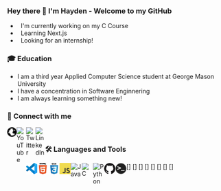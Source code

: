 ### Hey there 👋 I'm Hayden - Welcome to my GitHub

- &nbsp; I'm currently working on my C Course
- &nbsp; Learning Next.js
- &nbsp; Looking for an internship! 

### 🎓 Education
- I am a third year Applied Computer Science student at George Mason University
- I have a concentration in Software Enginnering
- I am always learning something new!

### 🔗 Connect with me
[<img align = "left" alt = "portfolio" width = "22px" src = "https://raw.githubusercontent.com/iconic/open-iconic/master/svg/globe.svg" />][website]
[<img align="left" alt="YouTube" width="22px" src="https://cdn.jsdelivr.net/npm/simple-icons@v3/icons/youtube.svg" />][youtube]
[<img align="left" alt="Twitter" width="22px" src="https://cdn.jsdelivr.net/npm/simple-icons@v3/icons/twitter.svg" />][twitter]
[<img align="left" alt="LinkedIn" width="22px" src="https://cdn.jsdelivr.net/npm/simple-icons@v3/icons/linkedin.svg" />][linkedin]

<br />

### 🛠 Languages and Tools
[<img align="left" alt="Visual Studio Code" width="26px" src="https://raw.githubusercontent.com/github/explore/80688e429a7d4ef2fca1e82350fe8e3517d3494d/topics/visual-studio-code/visual-studio-code.png" />]
[<img align="left" alt="HTML5" width="26px" src="https://raw.githubusercontent.com/github/explore/80688e429a7d4ef2fca1e82350fe8e3517d3494d/topics/html/html.png" />]
[<img align="left" alt="CSS3" width="26px" src="https://raw.githubusercontent.com/github/explore/80688e429a7d4ef2fca1e82350fe8e3517d3494d/topics/css/css.png" />]
[<img align="left" alt="JavaScript" width="26px" src="https://raw.githubusercontent.com/github/explore/80688e429a7d4ef2fca1e82350fe8e3517d3494d/topics/javascript/javascript.png" />]
[<img align="left" alt="Java" width="26px" src="https://cdn.jsdelivr.net/npm/programming-languages-logos/src/java/java.png" />]
[<img align="left" alt="C" width="26px" src="https://cdn.jsdelivr.net/npm/programming-languages-logos/src/c/c.png" />]
<img align="left" alt="Python" width="26px" src="https://cdn.jsdelivr.net/npm/programming-languages-logos/src/python/python.png" />
[<img align="left" alt="GitHub" width="26px" src="https://raw.githubusercontent.com/github/explore/78df643247d429f6cc873026c0622819ad797942/topics/github/github.png" />]
[<img align="left" alt="Terminal" width="26px" src="https://raw.githubusercontent.com/github/explore/80688e429a7d4ef2fca1e82350fe8e3517d3494d/topics/terminal/terminal.png" />]


[website]: https://mason.gmu.edu/~hhanson2/
[youtube]: https://www.youtube.com/channel/UCubJL3Tyx0fPd39k38eUgvw
[twitter]: https://twitter.com/hansonhayd3n
[linkedin]: linkedin.com/in/hansonhayden 
